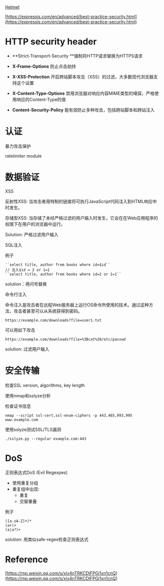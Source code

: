 [Helmet](https://helmetjs.github.io/)

[https://expressjs.com/en/advanced/best-practice-security.html](https://expressjs.com/en/advanced/best-practice-security.html)

# HTTP security header

* **Strict-Transport-Security **强制将HTTP请求替换为HTTPS请求

* **X-Frame-Options** 防止点击劫持

* **X-XSS-Protection** 开启跨站脚本攻击（XSS）的过滤，大多数现代浏览器支持这个设置

* **X-Content-Type-Options** 禁用浏览器对响应内容MIME类型的嗅探，严格使用响应的Content-Type的值

* **Content-Security-Policy** 能有效防止多种攻击，包括跨站脚本和跨站注入

# 认证

暴力攻击保护

ratelimiter module

# 数据验证

XSS

反射性XSS: 当攻击者用特制的链接将可执行JavaScript代码注入到HTML响应中时发生。

存储型XSS: 当存储了未经严格过滤的用户输入时发生，它会在在Web应用程序的权限下在用户的浏览器中运行。

Solution: 严格过滤用户输入

SQL注入

例子

    ``select title, author from books where id=$id``
    // 注入$id = 2 or 1=1
    ``select title, author from books where id=2 or 1=1``

solution：用问号替换

命令行注入

命令注入是攻击者在远程Web服务器上运行OS命令所使用的技术。通过这种方法，攻击者甚至可以从系统获得到密码。

```
https://example.com/downloads?file=user1.txt
```

可以用如下攻击

```
https://example.com/downloads?file=%3Bcat%20/etc/passwd
```

solution: 过滤用户输入

# 安全传输

检查SSL version, algorithms, key length

使用nmap和sslyze分析

检查证书信息

```
nmap --script ssl-cert,ssl-enum-ciphers -p 443,465,993,995 www.example.com
```



使用sslyze测试SSL/TLS漏洞

```
./sslyze.py --regular example.com:443
```



# DoS

正则表达式DoS \(Evil Regexpes\)

* 使用重复分组
* 重复组中出现: 
  * 重复
  * 交替重叠

例子

```
([a-zA-Z]+)*
(a+)+
(a|a?)+
```

solution: 用类似safe-regex检查正则表达式

# Reference

[https://mp.weixin.qq.com/s/xiy4nTRKCDlFPGi1xn1cnQ](https://mp.weixin.qq.com/s/xiy4nTRKCDlFPGi1xn1cnQ)

